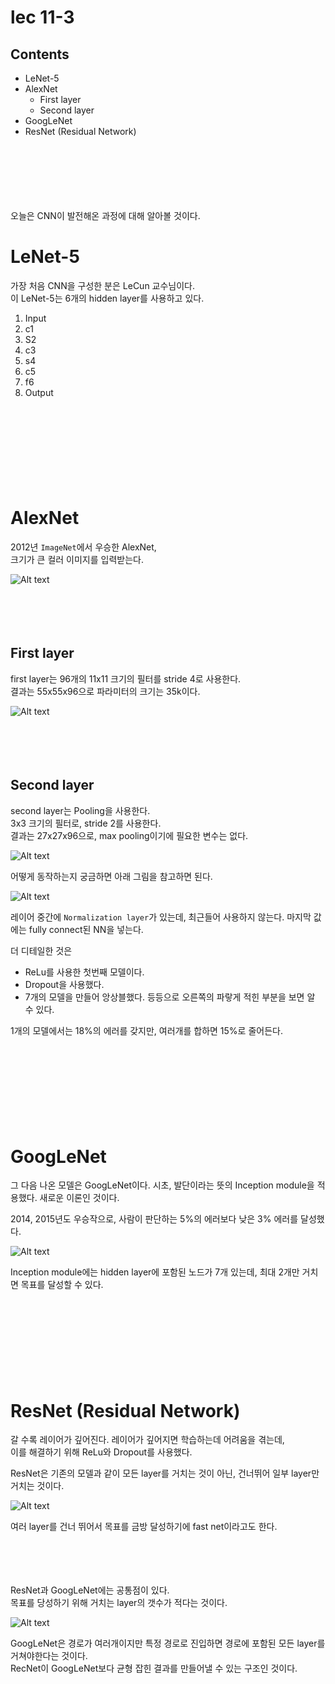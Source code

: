 # lec 11-3

## Contents

- LeNet-5
- AlexNet
  - First layer
  - Second layer
- GoogLeNet
- ResNet (Residual Network)

ㅤ

ㅤ

ㅤ

오늘은 CNN이 발전해온 과정에 대해 알아볼 것이다.

# LeNet-5

가장 처음 CNN을 구성한 분은 LeCun 교수님이다.  
이 LeNet-5는 6개의 hidden layer를 사용하고 있다.

1. Input
2. c1
3. S2
4. c3
5. s4
6. c5
7. f6
8. Output

ㅤ

ㅤ

ㅤ

ㅤ

# AlexNet

2012년 `ImageNet`에서 우승한 AlexNet,  
크기가 큰 컬러 이미지를 입력받는다.

![Alt text](image.png)

ㅤ

ㅤ

## First layer

first layer는 96개의 11x11 크기의 필터를 stride 4로 사용한다.  
결과는 55x55x96으로 파라미터의 크기는 35k이다.

![Alt text](image-1.png)

ㅤ

ㅤ

## Second layer

second layer는 Pooling을 사용한다.  
3x3 크기의 필터로, stride 2를 사용한다.  
결과는 27x27x96으로, max pooling이기에 필요한 변수는 없다.

![Alt text](image-2.png)

어떻게 동작하는지 궁금하면 아래 그림을 참고하면 된다.

![Alt text](image-4.png)

레이어 중간에 `Normalization layer`가 있는데, 최근들어 사용하지 않는다.
마지막 값에는 fully connect된 NN을 넣는다.

더 디테일한 것은

- ReLu를 사용한 첫번째 모델이다.
- Dropout을 사용했다.
- 7개의 모델을 만들어 앙상블했다.
  등등으로 오른쪽의 파랗게 적힌 부분을 보면 알 수 있다.

1개의 모델에서는 18%의 에러를 갖지만, 여러개를 합하면 15%로 줄어든다.

ㅤ

ㅤ

ㅤ

ㅤ

# GoogLeNet

그 다음 나온 모델은 GoogLeNet이다.
시초, 발단이라는 뜻의 Inception module을 적용했다.
새로운 이론인 것이다.

2014, 2015년도 우승작으로, 사람이 판단하는 5%의 에러보다 낮은 3% 에러를 달성했다.

![Alt text](image-5.png)

Inception module에는 hidden layer에 포함된 노드가 7개 있는데, 최대 2개만 거치면 목표를 달성할 수 있다.

ㅤ

ㅤ

ㅤ

ㅤ

# ResNet (Residual Network)

갈 수록 레이어가 깊어진다. 레이어가 깊어지면 학습하는데 어려움을 겪는데,  
이를 해결하기 위해 ReLu와 Dropout를 사용했다.

ResNet은 기존의 모델과 같이 모든 layer를 거치는 것이 아닌, 건너뛰어 일부 layer만 거치는 것이다.

![Alt text](image-6.png)

여러 layer를 건너 뛰어서 목표를 금방 달성하기에 fast net이라고도 한다.

ㅤ

ㅤ

ResNet과 GoogLeNet에는 공통점이 있다.  
목표를 당성하기 위해 거치는 layer의 갯수가 적다는 것이다.

![Alt text](image-7.png)

GoogLeNet은 경로가 여러개이지만 특정 경로로 진입하면 경로에 포함된 모든 layer를 거쳐야한다는 것이다.  
RecNet이 GoogLeNet보다 균형 잡힌 결과를 만들어낼 수 있는 구조인 것이다.
